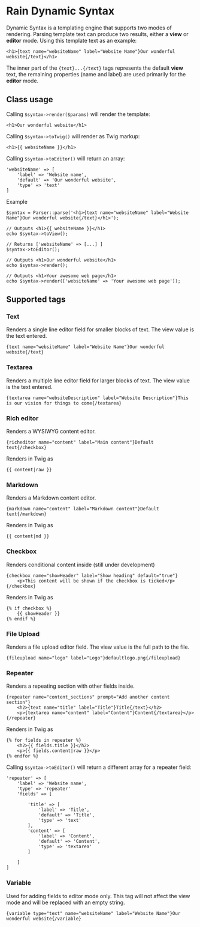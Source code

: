 # Rain Dynamic Syntax

Dynamic Syntax is a templating engine that supports two modes of rendering. Parsing template text can produce two results, either a **view** or **editor** mode. Using this template text as an example:

    <h1>{text name="websiteName" label="Website Name"}Our wonderful website{/text}</h1>

The inner part of the `{text}...{/text}` tags represents the default **view** text, the remaining properties (name and label) are used primarily for the **editor** mode.

## Class usage

Calling `$syntax->render($params)` will render the template:

    <h1>Our wonderful website</h1>

Calling `$syntax->toTwig()` will render as Twig markup:

    <h1>{{ websiteName }}</h1>

Calling `$syntax->toEditor()` will return an array:

    'websiteName' => [
        'label' => 'Website name',
        'default' => 'Our wonderful website',
        'type' => 'text'
    ]

Example

    $syntax = Parser::parse('<h1>{text name="websiteName" label="Website Name"}Our wonderful website{/text}</h1>');

    // Outputs <h1>{{ websiteName }}</h1>
    echo $syntax->toView();

    // Returns ['websiteName' => [...] ]
    $syntax->toEditor();

    // Outputs <h1>Our wonderful website</h1>
    echo $syntax->render();

    // Outputs <h1>Your awesome web page</h1>
    echo $syntax->render(['websiteName' => 'Your awesome web page']);

## Supported tags

### Text

Renders a single line editor field for smaller blocks of text. The view value is the text entered.

    {text name="websiteName" label="Website Name"}Our wonderful website{/text}

### Textarea

Renders a multiple line editor field for larger blocks of text. The view value is the text entered.

    {textarea name="websiteDescription" label="Website Description"}This is our vision for things to come{/textarea}

### Rich editor

Renders a WYSIWYG content editor.

    {richeditor name="content" label="Main content"}Default text{/checkbox}

Renders in Twig as

    {{ content|raw }}

### Markdown

Renders a Markdown content editor.

    {markdown name="content" label="Markdown content"}Default text{/markdown}

Renders in Twig as

    {{ content|md }}

### Checkbox

Renders conditional content inside (still under development)

    {checkbox name="showHeader" label="Show heading" default="true"}
        <p>This content will be shown if the checkbox is ticked</p>
    {/checkbox}

Renders in Twig as

    {% if checkbox %}
        {{ showHeader }}
    {% endif %}

### File Upload

Renders a file upload editor field. The view value is the full path to the file.

    {fileupload name="logo" label="Logo"}defaultlogo.png{/fileupload}

### Repeater

Renders a repeating section with other fields inside.

    {repeater name="content_sections" prompt="Add another content section"}
        <h2>{text name="title" label="Title"}Title{/text}</h2>
        <p>{textarea name="content" label="Content"}Content{/textarea}</p>
    {/repeater}

Renders in Twig as

    {% for fields in repeater %}
        <h2>{{ fields.title }}</h2>
        <p>{{ fields.content|raw }}</p>
    {% endfor %}

Calling `$syntax->toEditor()` will return a different array for a repeater field:

    'repeater' => [
        'label' => 'Website name',
        'type' => 'repeater'
        'fields' => [

            'title' => [
                'label' => 'Title',
                'default' => 'Title',
                'type' => 'text'
            ],
            'content' => [
                'label' => 'Content',
                'default' => 'Content',
                'type' => 'textarea'
            ]

        ]
    ]

### Variable

Used for adding fields to editor mode only. This tag will not affect the view mode and will be replaced with an empty string.

    {variable type="text" name="websiteName" label="Website Name"}Our wonderful website{/variable}
